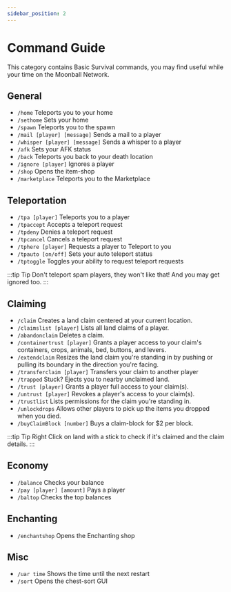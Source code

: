 ```yaml
---
sidebar_position: 2
---
```


# Command Guide

This category contains Basic Survival commands, you may find useful while your time on the Moonball Network.

## General
- `/home` Teleports you to your home
- `/sethome` Sets your home
- `/spawn` Teleports you to the spawn
- `/mail [player] [message]` Sends a mail to a player
- `/whisper [player] [message]` Sends a whisper to a player
- `/afk` Sets your AFK status
- `/back` Teleports you back to your death location
- `/ignore [player]` Ignores a player 
- `/shop` Opens the item-shop
- `/marketplace` Teleports you to the Marketplace


## Teleportation
- `/tpa [player]` Teleports you to a player
- `/tpaccept` Accepts a teleport request
- `/tpdeny` Denies a teleport request
- `/tpcancel` Cancels a teleport request
- `/tphere [player]` Requests a player to Teleport to you
- `/tpauto [on/off]` Sets your auto teleport status
- `/tptoggle` Toggles your ability to request teleport requests

:::tip Tip
Don't teleport spam players, they won't like that! And you may get ignored too.
:::



## Claiming
- `/claim` Creates a land claim centered at your current location.
- `/claimslist [player]` Lists all land claims of a player. 
- `/abandonclaim` Deletes a claim.
- `/containertrust [player]` Grants a player access to your claim's containers, crops, animals, bed, buttons, and levers.
- `/extendclaim` Resizes the land claim you're standing in by pushing or pulling its boundary in the direction you're facing.
- `/transferclaim [player]` Transfers your claim to another player
- `/trapped` Stuck? Ejects you to nearby unclaimed land.
- `/trust [player]` Grants a player full access to your claim\(s).
- `/untrust [player]` Revokes a player's access to your claim\(s).
- `/trustlist` Lists permissions for the claim you're standing in.
- `/unlockdrops` Allows other players to pick up the items you dropped when you died.
- `/buyClaimBlock [number]` Buys a claim-block for $2 per block.

:::tip Tip
Right Click on land with a stick to check if it's claimed and the claim details.
:::



## Economy
- `/balance` Checks your balance
- `/pay [player] [amount]` Pays a player
- `/baltop` Checks the top balances


## Enchanting
- `/enchantshop` Opens the Enchanting shop

## Misc
- `/uar time` Shows the time until the next restart
- `/sort` Opens the chest-sort GUI